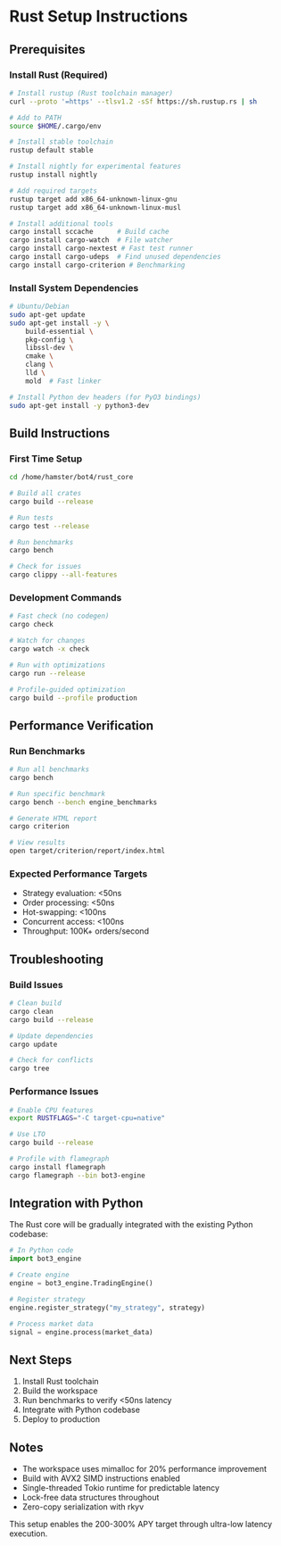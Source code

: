 # Rust Setup Instructions

## Prerequisites

### Install Rust (Required)
```bash
# Install rustup (Rust toolchain manager)
curl --proto '=https' --tlsv1.2 -sSf https://sh.rustup.rs | sh

# Add to PATH
source $HOME/.cargo/env

# Install stable toolchain
rustup default stable

# Install nightly for experimental features
rustup install nightly

# Add required targets
rustup target add x86_64-unknown-linux-gnu
rustup target add x86_64-unknown-linux-musl

# Install additional tools
cargo install sccache      # Build cache
cargo install cargo-watch  # File watcher
cargo install cargo-nextest # Fast test runner
cargo install cargo-udeps  # Find unused dependencies
cargo install cargo-criterion # Benchmarking
```

### Install System Dependencies
```bash
# Ubuntu/Debian
sudo apt-get update
sudo apt-get install -y \
    build-essential \
    pkg-config \
    libssl-dev \
    cmake \
    clang \
    lld \
    mold  # Fast linker

# Install Python dev headers (for PyO3 bindings)
sudo apt-get install -y python3-dev
```

## Build Instructions

### First Time Setup
```bash
cd /home/hamster/bot4/rust_core

# Build all crates
cargo build --release

# Run tests
cargo test --release

# Run benchmarks
cargo bench

# Check for issues
cargo clippy --all-features
```

### Development Commands
```bash
# Fast check (no codegen)
cargo check

# Watch for changes
cargo watch -x check

# Run with optimizations
cargo run --release

# Profile-guided optimization
cargo build --profile production
```

## Performance Verification

### Run Benchmarks
```bash
# Run all benchmarks
cargo bench

# Run specific benchmark
cargo bench --bench engine_benchmarks

# Generate HTML report
cargo criterion

# View results
open target/criterion/report/index.html
```

### Expected Performance Targets
- Strategy evaluation: <50ns
- Order processing: <50ns
- Hot-swapping: <100ns
- Concurrent access: <100ns
- Throughput: 100K+ orders/second

## Troubleshooting

### Build Issues
```bash
# Clean build
cargo clean
cargo build --release

# Update dependencies
cargo update

# Check for conflicts
cargo tree
```

### Performance Issues
```bash
# Enable CPU features
export RUSTFLAGS="-C target-cpu=native"

# Use LTO
cargo build --release

# Profile with flamegraph
cargo install flamegraph
cargo flamegraph --bin bot3-engine
```

## Integration with Python

The Rust core will be gradually integrated with the existing Python codebase:

```python
# In Python code
import bot3_engine

# Create engine
engine = bot3_engine.TradingEngine()

# Register strategy
engine.register_strategy("my_strategy", strategy)

# Process market data
signal = engine.process(market_data)
```

## Next Steps

1. Install Rust toolchain
2. Build the workspace
3. Run benchmarks to verify <50ns latency
4. Integrate with Python codebase
5. Deploy to production

## Notes

- The workspace uses mimalloc for 20% performance improvement
- Build with AVX2 SIMD instructions enabled
- Single-threaded Tokio runtime for predictable latency
- Lock-free data structures throughout
- Zero-copy serialization with rkyv

This setup enables the 200-300% APY target through ultra-low latency execution.